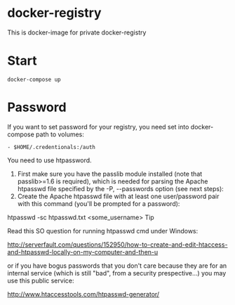 # docker-registry
This is docker-image for private docker-registry

# Start

    docker-compose up

# Password

If you want to set password for your registry, you need set into docker-compose path to volumes:

    - $HOME/.credentionals:/auth
    
You need to use htpassword. 

1. First make sure you have the passlib module installed (note that passlib>=1.6 is required), which is needed for parsing the Apache htpasswd file specified by the -P, --passwords option (see next steps):
2. Create the Apache htpasswd file with at least one user/password pair with this command (you'll be prompted for a password):

htpasswd -sc htpasswd.txt <some_username>
Tip

Read this SO question for running htpasswd cmd under Windows:

http://serverfault.com/questions/152950/how-to-create-and-edit-htaccess-and-htpasswd-locally-on-my-computer-and-then-u

or if you have bogus passwords that you don't care because they are for an internal service (which is still "bad", from a security prespective...) you may use this public service:

http://www.htaccesstools.com/htpasswd-generator/
